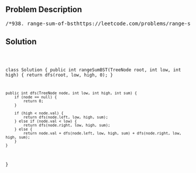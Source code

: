 <!--
<style>
  body { font-family: Arial, sans-serif; }
  .container { max-width: 700px; margin: 0 auto; padding: 10px; }
  .comment-block { background-color: #f9f9f9; padding: 10px; border-left: 5px solid #ccc; overflow-wrap: break-word; white-space: pre-wrap; }
  .code-block { background-color: #f4f4f4; padding: 10px; border: 1px solid #ddd; overflow-wrap: break-word; white-space: pre-wrap; }
</style>
-->

<div class='container'>
<h2>Problem Description</h2>
<div class='comment-block'>
<pre>
/*938. range-sum-of-bsthttps://leetcode.com/problems/range-sum-of-bstGiven the root node of a binary search tree and two integers low and high,return the sum of values of all nodes with a value in the inclusive range [low, high].Example 1:Input: root = [10,5,15,3,7,null,18], low = 7, high = 15Output: 32Explanation: Nodes 7, 10, and 15 are in the range [7, 15]. 7 + 10 + 15 = 32.Example 2:Input: root = [10,5,15,3,7,13,18,1,null,6], low = 6, high = 10Output: 23Explanation: Nodes 6, 7, and 10 are in the range [6, 10]. 6 + 7 + 10 = 23.Constraints:The number of nodes in the tree is in the range [1, 2 * 104].1 <= Node.val <= 1051 <= low <= high <= 105All Node.val are unique.*//** * Definition for a binary tree node. * public class TreeNode { *     int val; *     TreeNode left; *     TreeNode right; *     TreeNode() {} *     TreeNode(int val) { this.val = val; } *     TreeNode(int val, TreeNode left, TreeNode right) { *         this.val = val; *         this.left = left; *         this.right = right; *     } * } */</pre>
</div>

<h2>Solution</h2>
<div class='code-block'>
<pre><code class='language-java'>

class Solution {
    public int rangeSumBST(TreeNode root, int low, int high) {
        return dfs(root, low, high, 0);
    }

    public int dfs(TreeNode node, int low, int high, int sum) {
        if (node == null) {
            return 0;
        }

        if (high < node.val) {
            return dfs(node.left, low, high, sum);
        } else if (node.val < low) {
            return dfs(node.right, low, high, sum);
        } else {
            return node.val + dfs(node.left, low, high, sum) + dfs(node.right, low, high, sum);
        }
    }
}</code></pre>
</div>
</div>

